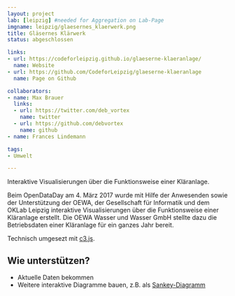 ```yaml
---
layout: project
lab: [leipzig] #needed for Aggregation on Lab-Page
imgname: leipzig/glaesernes_klaerwerk.png
title: Gläsernes Klärwerk
status: abgeschlossen

links:
- url: https://codeforleipzig.github.io/glaeserne-klaeranlage/
  name: Website
- url: https://github.com/CodeforLeipzig/glaeserne-klaeranlage
  name: Page on Github

collaborators:
- name: Max Brauer
  links:
  - url: https://twitter.com/deb_vortex
    name: twitter
  - url: https://github.com/debvortex
    name: github
- name: Frances Lindemann

tags:
- Umwelt

---
```


Interaktive Visualisierungen über die Funktionsweise einer Kläranlage.


Beim OpenDataDay am 4. März 2017 wurde mit Hilfe der Anwesenden sowie der Unterstützung der OEWA, der Gesellschaft für Informatik und dem OKLab Leipzig interaktive Visualisierungen über die Funktionsweise einer Kläranlage erstellt. Die OEWA Wasser und Wasser GmbH stellte dazu die Betriebsdaten einer Kläranlage für ein ganzes Jahr bereit.

Technisch umgesezt mit [c3.js](https://c3js.org).

## Wie unterstützen?
 * Aktuelle Daten bekommen
 * Weitere interaktive Diagramme bauen, z.B. als [Sankey-Diagramm](http://www.sankey-diagrams.com)